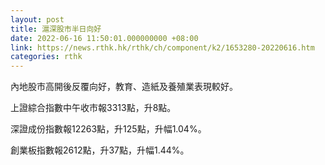 ```yaml
---
layout: post
title: 滬深股市半日向好
date: 2022-06-16 11:50:01.000000000 +08:00
link: https://news.rthk.hk/rthk/ch/component/k2/1653280-20220616.htm
categories: rthk
---
```


內地股市高開後反覆向好，教育、造紙及養殖業表現較好。

上證綜合指數中午收市報3313點，升8點。

深證成份指數報12263點，升125點，升幅1.04%。

創業板指數報2612點，升37點，升幅1.44%。
